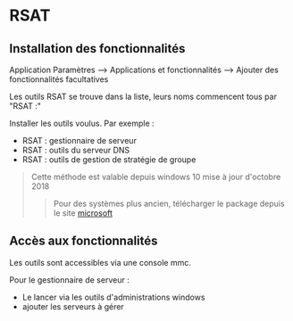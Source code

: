 # RSAT
## Installation des fonctionnalités

Application Paramètres --> Applications et fonctionnalités --> Ajouter des fonctionnalités facultatives

Les outils RSAT se trouve dans la liste, leurs noms commencent tous par "RSAT :"

Installer les outils voulus. Par exemple :

- RSAT : gestionnaire de serveur
- RSAT : outils du serveur DNS
- RSAT : outils de gestion de stratégie de groupe
 

> Cette méthode est valable depuis windows 10 mise à jour d'octobre 2018
> > Pour des systèmes plus ancien, télécharger le package depuis le site [microsoft](https://www.microsoft.com/fr-FR/download/details.aspx?id=45520)

## Accès aux fonctionnalités

Les outils sont accessibles via une console mmc. 

Pour le gestionnaire de serveur :

- Le lancer via les outils d'administrations windows
- ajouter les serveurs à gérer
